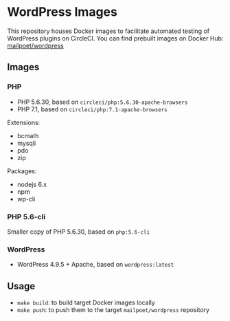 # WordPress Images

This repository houses Docker images to facilitate automated testing of WordPress plugins on CircleCI.
You can find prebuilt images on Docker Hub: [mailpoet/wordpress](https://hub.docker.com/r/mailpoet/wordpress/)

## Images

### PHP

- PHP 5.6.30, based on `circleci/php:5.6.30-apache-browsers`
- PHP 7.1, based on `circleci/php:7.1-apache-browsers`

Extensions:

- bcmath
- mysqli
- pdo
- zip

Packages:

- nodejs 6.x
- npm
- wp-cli

### PHP 5.6-cli

Smaller copy of PHP 5.6.30, based on `php:5.6-cli`

### WordPress

- WordPress 4.9.5 + Apache, based on `wordpress:latest`

## Usage

- `make build`: to build target Docker images locally
- `make push`: to push them to the target `mailpoet/wordpress` repository
